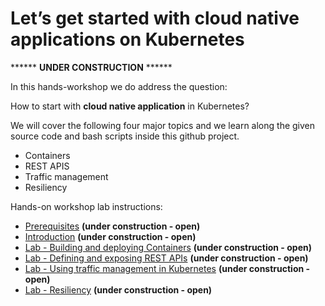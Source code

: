 # Let’s get started with cloud native applications on Kubernetes

****** **UNDER CONSTRUCTION** ******

In this hands-workshop we do address the question: 

How to start with **cloud native application** in Kubernetes?  

We will cover the following four major topics and we learn along the given source code and bash scripts inside this github project.

* Containers 
* REST APIS
* Traffic management 
* Resiliency 
 
Hands-on workshop lab instructions:

* [Prerequisites](00-prerequisites.md) **(under construction - open)**
* [Introduction](01-introduction.md) **(under construction - open)**
* [Lab - Building and deploying Containers](02-container.md) **(under construction - open)**
* [Lab - Defining and exposing REST APIs](03-rest-api.md)  **(under construction - open)**
* [Lab - Using traffic management in Kubernetes](04-traffic-management.md) **(under construction - open)**
* [Lab - Resiliency](05-resiliency.md) **(under construction - open)**




